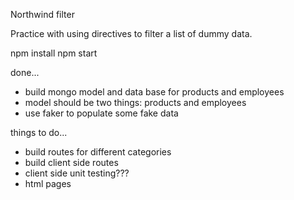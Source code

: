 Northwind filter

Practice with using directives to filter a list of dummy data.

npm install
npm start

done...
- build mongo model and data base for products and employees
- model should be two things: products and employees
- use faker to populate some fake data

things to do...



- build routes for different categories
- build client side routes
- client side unit testing???
- html pages
